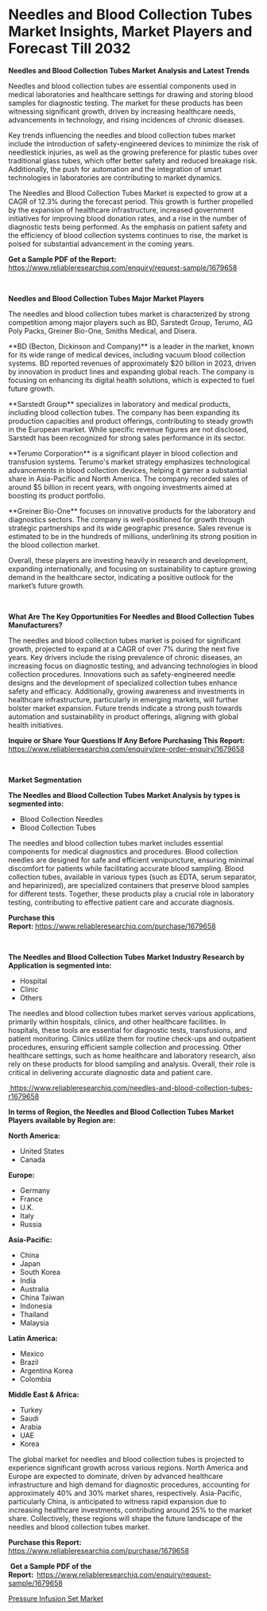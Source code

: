 <p><h1>Needles and Blood Collection Tubes Market Insights, Market Players and Forecast Till 2032</h1></p><p><strong>Needles and Blood Collection Tubes Market Analysis and Latest Trends</strong></p>
<p><p>Needles and blood collection tubes are essential components used in medical laboratories and healthcare settings for drawing and storing blood samples for diagnostic testing. The market for these products has been witnessing significant growth, driven by increasing healthcare needs, advancements in technology, and rising incidences of chronic diseases. </p><p>Key trends influencing the needles and blood collection tubes market include the introduction of safety-engineered devices to minimize the risk of needlestick injuries, as well as the growing preference for plastic tubes over traditional glass tubes, which offer better safety and reduced breakage risk. Additionally, the push for automation and the integration of smart technologies in laboratories are contributing to market dynamics.</p><p>The Needles and Blood Collection Tubes Market is expected to grow at a CAGR of 12.3% during the forecast period. This growth is further propelled by the expansion of healthcare infrastructure, increased government initiatives for improving blood donation rates, and a rise in the number of diagnostic tests being performed. As the emphasis on patient safety and the efficiency of blood collection systems continues to rise, the market is poised for substantial advancement in the coming years.</p></p>
<p><strong>Get a Sample PDF of the Report:&nbsp;</strong> <a href="https://www.reliableresearchiq.com/enquiry/request-sample/1679658?utm_campaign=3032&utm_medium=2&utm_source=Github&utm_content=ia&utm_term=25032025&utm_id=needles-and-blood-collection-tubes">https://www.reliableresearchiq.com/enquiry/request-sample/1679658</a></p>
<p>&nbsp;</p>
<p><strong>Needles and Blood Collection Tubes Major Market Players</strong></p>
<p><p>The needles and blood collection tubes market is characterized by strong competition among major players such as BD, Sarstedt Group, Terumo, AG Poly Packs, Greiner Bio-One, Smiths Medical, and Disera. </p><p>**BD (Becton, Dickinson and Company)** is a leader in the market, known for its wide range of medical devices, including vacuum blood collection systems. BD reported revenues of approximately $20 billion in 2023, driven by innovation in product lines and expanding global reach. The company is focusing on enhancing its digital health solutions, which is expected to fuel future growth.</p><p>**Sarstedt Group** specializes in laboratory and medical products, including blood collection tubes. The company has been expanding its production capacities and product offerings, contributing to steady growth in the European market. While specific revenue figures are not disclosed, Sarstedt has been recognized for strong sales performance in its sector.</p><p>**Terumo Corporation** is a significant player in blood collection and transfusion systems. Terumo's market strategy emphasizes technological advancements in blood collection devices, helping it garner a substantial share in Asia-Pacific and North America. The company recorded sales of around $5 billion in recent years, with ongoing investments aimed at boosting its product portfolio.</p><p>**Greiner Bio-One** focuses on innovative products for the laboratory and diagnostics sectors. The company is well-positioned for growth through strategic partnerships and its wide geographic presence. Sales revenue is estimated to be in the hundreds of millions, underlining its strong position in the blood collection market.</p><p>Overall, these players are investing heavily in research and development, expanding internationally, and focusing on sustainability to capture growing demand in the healthcare sector, indicating a positive outlook for the market’s future growth.</p></p>
<p>&nbsp;</p>
<p><strong>What Are The Key Opportunities For Needles and Blood Collection Tubes Manufacturers?</strong></p>
<p><p>The needles and blood collection tubes market is poised for significant growth, projected to expand at a CAGR of over 7% during the next five years. Key drivers include the rising prevalence of chronic diseases, an increasing focus on diagnostic testing, and advancing technologies in blood collection procedures. Innovations such as safety-engineered needle designs and the development of specialized collection tubes enhance safety and efficacy. Additionally, growing awareness and investments in healthcare infrastructure, particularly in emerging markets, will further bolster market expansion. Future trends indicate a strong push towards automation and sustainability in product offerings, aligning with global health initiatives.</p></p>
<p><strong>Inquire or Share Your Questions If Any Before Purchasing This Report:</strong> <a href="https://www.reliableresearchiq.com/enquiry/pre-order-enquiry/1679658?utm_campaign=3032&utm_medium=2&utm_source=Github&utm_content=ia&utm_term=25032025&utm_id=needles-and-blood-collection-tubes">https://www.reliableresearchiq.com/enquiry/pre-order-enquiry/1679658</a></p>
<p>&nbsp;</p>
<p><strong>Market Segmentation</strong></p>
<p><strong>The Needles and Blood Collection Tubes Market Analysis by types is segmented into:</strong></p>
<p><ul><li>Blood Collection Needles</li><li>Blood Collection Tubes</li></ul></p>
<p><p>The needles and blood collection tubes market includes essential components for medical diagnostics and procedures. Blood collection needles are designed for safe and efficient venipuncture, ensuring minimal discomfort for patients while facilitating accurate blood sampling. Blood collection tubes, available in various types (such as EDTA, serum separator, and heparinized), are specialized containers that preserve blood samples for different tests. Together, these products play a crucial role in laboratory testing, contributing to effective patient care and accurate diagnosis.</p></p>
<p><strong>Purchase this Report:&nbsp;</strong><a href="https://www.reliableresearchiq.com/purchase/1679658?utm_campaign=3032&utm_medium=2&utm_source=Github&utm_content=ia&utm_term=25032025&utm_id=needles-and-blood-collection-tubes">https://www.reliableresearchiq.com/purchase/1679658</a></p>
<p>&nbsp;</p>
<p><strong>The Needles and Blood Collection Tubes Market Industry Research by Application is segmented into:</strong></p>
<p><ul><li>Hospital</li><li>Clinic</li><li>Others</li></ul></p>
<p><p>The needles and blood collection tubes market serves various applications, primarily within hospitals, clinics, and other healthcare facilities. In hospitals, these tools are essential for diagnostic tests, transfusions, and patient monitoring. Clinics utilize them for routine check-ups and outpatient procedures, ensuring efficient sample collection and processing. Other healthcare settings, such as home healthcare and laboratory research, also rely on these products for blood sampling and analysis. Overall, their role is critical in delivering accurate diagnostic data and patient care.</p></p>
<p><a href="https://www.reliableresearchiq.com/needles-and-blood-collection-tubes-r1679658?utm_campaign=3032&utm_medium=2&utm_source=Github&utm_content=ia&utm_term=25032025&utm_id=needles-and-blood-collection-tubes">&nbsp;https://www.reliableresearchiq.com/needles-and-blood-collection-tubes-r1679658</a></p>
<p><strong>In terms of Region, the Needles and Blood Collection Tubes Market Players available by Region are:</strong></p>
<p>
    <p> <strong> North America: </strong>
        <ul>
            <li>United States</li>
            <li>Canada</li>
        </ul>
        </p> 
    <p> <strong> Europe: </strong>
        <ul>
            <li>Germany</li>
            <li>France</li>
            <li>U.K.</li>
            <li>Italy</li>
            <li>Russia</li>
        </ul>
        </p> 
    <p> <strong> Asia-Pacific: </strong>
        <ul>
            <li>China</li>
            <li>Japan</li>
            <li>South Korea</li>
            <li>India</li>
            <li>Australia</li>
            <li>China Taiwan</li>
            <li>Indonesia</li>
            <li>Thailand</li>
            <li>Malaysia</li>
        </ul>
        </p> 
    <p> <strong> Latin America: </strong>
        <ul>
            <li>Mexico</li>
            <li>Brazil</li>
            <li>Argentina Korea</li>
            <li>Colombia</li>
        </ul>
        </p> 
    <p> <strong> Middle East & Africa: </strong>
        <ul>
            <li>Turkey</li>
            <li>Saudi</li>
            <li>Arabia</li>
            <li>UAE</li>
            <li>Korea</li>
        </ul>
    </p>
    </p>
<p><p>The global market for needles and blood collection tubes is projected to experience significant growth across various regions. North America and Europe are expected to dominate, driven by advanced healthcare infrastructure and high demand for diagnostic procedures, accounting for approximately 40% and 30% market shares, respectively. Asia-Pacific, particularly China, is anticipated to witness rapid expansion due to increasing healthcare investments, contributing around 25% to the market share. Collectively, these regions will shape the future landscape of the needles and blood collection tubes market.</p></p>
<p><strong>Purchase this Report: </strong><a href="https://www.reliableresearchiq.com/purchase/1679658?utm_campaign=3032&utm_medium=2&utm_source=Github&utm_content=ia&utm_term=25032025&utm_id=needles-and-blood-collection-tubes">https://www.reliableresearchiq.com/purchase/1679658</a></p>
<p>&nbsp;<strong>Get a Sample PDF of the Report:&nbsp;&nbsp;</strong><a href="https://www.reliableresearchiq.com/enquiry/request-sample/1679658?utm_campaign=3032&utm_medium=2&utm_source=Github&utm_content=ia&utm_term=25032025&utm_id=needles-and-blood-collection-tubes">https://www.reliableresearchiq.com/enquiry/request-sample/1679658</a></p>
<p><strong></strong></p>
<p><p><a href="https://github.com/castoriffic/Market-Research-Report-List-6/blob/main/pressure-infusion-set-market.md?utm_campaign=3032&utm_medium=2&utm_source=Github&utm_content=ia&utm_term=25032025&utm_id=needles-and-blood-collection-tubes">Pressure Infusion Set Market</a></p></p>